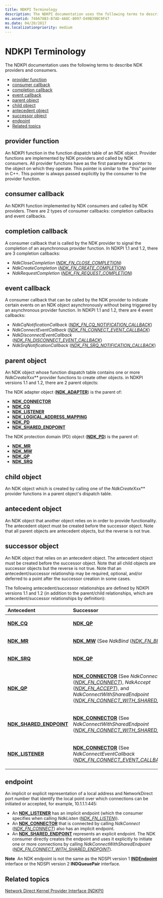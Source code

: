 ```yaml
---
title: NDKPI Terminology
description: The NDKPI documentation uses the following terms to describe NDK providers and consumers.
ms.assetid: 740A78B3-B7AD-4A8C-8097-D49B39BC9F47
ms.date: 04/20/2017
ms.localizationpriority: medium
---
```


# NDKPI Terminology


The NDKPI documentation uses the following terms to describe NDK providers and consumers.

-   [provider function](#provider-function)
-   [consumer callback](#consumer-callback)
-   [completion callback](#completion-callback)
-   [event callback](#event-callback)
-   [parent object](#parent-object)
-   [child object](#child-object)
-   [antecedent object](#antecedent-object)
-   [successor object](#successor-object)
-   [endpoint](#endpoint)
-   [Related topics](#related-topics)

## provider function


An NDKPI function in the function dispatch table of an NDK object. Provider functions are implemented by NDK providers and called by NDK consumers. All provider functions have as the first parameter a pointer to the object on which they operate. This pointer is similar to the "this" pointer in C++. This pointer is always passed explicitly by the consumer to the provider function.

## consumer callback


An NDKPI function implemented by NDK consumers and called by NDK providers. There are 2 types of consumer callbacks: completion callbacks and event callbacks.

## completion callback


A consumer callback that is called by the NDK provider to signal the completion of an asynchronous provider function. In NDKPI 1.1 and 1.2, there are 3 completion callbacks:

-   *NdkCloseCompletion* ([*NDK\_FN\_CLOSE\_COMPLETION*](/windows-hardware/drivers/ddi/ndkpi/nc-ndkpi-ndk_fn_close_completion))
-   *NdkCreateCompletion* ([*NDK\_FN\_CREATE\_COMPLETION*](/windows-hardware/drivers/ddi/ndkpi/nc-ndkpi-ndk_fn_create_completion))
-   *NdkRequestCompletion* ([*NDK\_FN\_REQUEST\_COMPLETION*](/windows-hardware/drivers/ddi/ndkpi/nc-ndkpi-ndk_fn_request_completion))

## event callback


A consumer callback that can be called by the NDK provider to indicate certain events on an NDK object asynchronously without being triggered by an asynchronous provider function. In NDKPI 1.1 and 1.2, there are 4 event callbacks:

-   *NdkCqNotificationCallback* ([*NDK\_FN\_CQ\_NOTIFICATION\_CALLBACK*](/windows-hardware/drivers/ddi/ndkpi/nc-ndkpi-ndk_fn_cq_notification_callback))
-   *NdkConnectEventCallback* ([*NDK\_FN\_CONNECT\_EVENT\_CALLBACK*](/windows-hardware/drivers/ddi/ndkpi/nc-ndkpi-ndk_fn_connect_event_callback))
-   *NdkDisconnectEventCallback* ([*NDK\_FN\_DISCONNECT\_EVENT\_CALLBACK*](/windows-hardware/drivers/ddi/ndkpi/nc-ndkpi-ndk_fn_disconnect_event_callback))
-   *NdkSrqNotificationCallback* ([*NDK\_FN\_SRQ\_NOTIFICATION\_CALLBACK*](/windows-hardware/drivers/ddi/ndkpi/nc-ndkpi-ndk_fn_srq_notification_callback))

## parent object


An NDK object whose function dispatch table contains one or more *NdkCreate*Xxx** provider functions to create other objects. in NDKPI versions 1.1 and 1.2, there are 2 parent objects:

The NDK adapter object ([**NDK\_ADAPTER**](/windows-hardware/drivers/ddi/ndkpi/ns-ndkpi-_ndk_adapter)) is the parent of:

-   [**NDK\_CONNECTOR**](/windows-hardware/drivers/ddi/ndkpi/ns-ndkpi-_ndk_connector)
-   [**NDK\_CQ**](/windows-hardware/drivers/ddi/ndkpi/ns-ndkpi-_ndk_cq)
-   [**NDK\_LISTENER**](/windows-hardware/drivers/ddi/ndkpi/ns-ndkpi-_ndk_listener)
-   [**NDK\_LOGICAL\_ADDRESS\_MAPPING**](/windows-hardware/drivers/ddi/ndkpi/ns-ndkpi-_ndk_logical_address_mapping)
-   [**NDK\_PD**](/windows-hardware/drivers/ddi/ndkpi/ns-ndkpi-_ndk_pd)
-   [**NDK\_SHARED\_ENDPOINT**](/windows-hardware/drivers/ddi/ndkpi/ns-ndkpi-_ndk_shared_endpoint)

The NDK protection domain (PD) object ([**NDK\_PD**](/windows-hardware/drivers/ddi/ndkpi/ns-ndkpi-_ndk_pd)) is the parent of:

-   [**NDK\_MR**](/windows-hardware/drivers/ddi/ndkpi/ns-ndkpi-_ndk_mr)
-   [**NDK\_MW**](/windows-hardware/drivers/ddi/ndkpi/ns-ndkpi-_ndk_mw)
-   [**NDK\_QP**](/windows-hardware/drivers/ddi/ndkpi/ns-ndkpi-_ndk_qp)
-   [**NDK\_SRQ**](/windows-hardware/drivers/ddi/ndkpi/ns-ndkpi-_ndk_srq)

## child object


An NDK object which is created by calling one of the *NdkCreate*Xxx** provider functions in a parent object's dispatch table.

## antecedent object


An NDK object that another object relies on in order to provide functionality. The antecedent object must be created before the successor object. Note that all parent objects are antecedent objects, but the reverse is not true.

## successor object


An NDK object that relies on an antecedent object. The antecedent object must be created before the successor object. Note that all child objects are successor objects but the reverse is not true. Note that an antecedent/successor relationship may be required, optional, and/or deferred to a point after the successor creation in some cases.

The following antecedent/successor relationships are defined by NDKPI versions 1.1 and 1.2 (in addition to the parent/child relationships, which are antecedent/successor relationships by definition):

<table>
<colgroup>
<col width="50%" />
<col width="50%" />
</colgroup>
<thead>
<tr class="header">
<th align="left">Antecedent</th>
<th align="left">Successor</th>
</tr>
</thead>
<tbody>
<tr class="odd">
<td align="left"><p><a href="https://docs.microsoft.com/windows-hardware/drivers/ddi/ndkpi/ns-ndkpi-_ndk_cq" data-raw-source="[&lt;strong&gt;NDK_CQ&lt;/strong&gt;](/windows-hardware/drivers/ddi/ndkpi/ns-ndkpi-_ndk_cq)"><strong>NDK_CQ</strong></a></p></td>
<td align="left"><p><a href="https://docs.microsoft.com/windows-hardware/drivers/ddi/ndkpi/ns-ndkpi-_ndk_qp" data-raw-source="[&lt;strong&gt;NDK_QP&lt;/strong&gt;](/windows-hardware/drivers/ddi/ndkpi/ns-ndkpi-_ndk_qp)"><strong>NDK_QP</strong></a></p></td>
</tr>
<tr class="even">
<td align="left"><p><a href="https://docs.microsoft.com/windows-hardware/drivers/ddi/ndkpi/ns-ndkpi-_ndk_mr" data-raw-source="[&lt;strong&gt;NDK_MR&lt;/strong&gt;](/windows-hardware/drivers/ddi/ndkpi/ns-ndkpi-_ndk_mr)"><strong>NDK_MR</strong></a></p></td>
<td align="left"><p><a href="https://docs.microsoft.com/windows-hardware/drivers/ddi/ndkpi/ns-ndkpi-_ndk_mw" data-raw-source="[&lt;strong&gt;NDK_MW&lt;/strong&gt;](/windows-hardware/drivers/ddi/ndkpi/ns-ndkpi-_ndk_mw)"><strong>NDK_MW</strong></a> (See <em>NdkBind</em> (<a href="https://docs.microsoft.com/windows-hardware/drivers/ddi/ndkpi/nc-ndkpi-ndk_fn_bind" data-raw-source="[&lt;em&gt;NDK_FN_BIND&lt;/em&gt;](/windows-hardware/drivers/ddi/ndkpi/nc-ndkpi-ndk_fn_bind)"><em>NDK_FN_BIND</em></a>).)</p></td>
</tr>
<tr class="odd">
<td align="left"><p><a href="https://docs.microsoft.com/windows-hardware/drivers/ddi/ndkpi/ns-ndkpi-_ndk_srq" data-raw-source="[&lt;strong&gt;NDK_SRQ&lt;/strong&gt;](/windows-hardware/drivers/ddi/ndkpi/ns-ndkpi-_ndk_srq)"><strong>NDK_SRQ</strong></a></p></td>
<td align="left"><p><a href="https://docs.microsoft.com/windows-hardware/drivers/ddi/ndkpi/ns-ndkpi-_ndk_qp" data-raw-source="[&lt;strong&gt;NDK_QP&lt;/strong&gt;](/windows-hardware/drivers/ddi/ndkpi/ns-ndkpi-_ndk_qp)"><strong>NDK_QP</strong></a></p></td>
</tr>
<tr class="even">
<td align="left"><p><a href="https://docs.microsoft.com/windows-hardware/drivers/ddi/ndkpi/ns-ndkpi-_ndk_qp" data-raw-source="[&lt;strong&gt;NDK_QP&lt;/strong&gt;](/windows-hardware/drivers/ddi/ndkpi/ns-ndkpi-_ndk_qp)"><strong>NDK_QP</strong></a></p></td>
<td align="left"><p><a href="https://docs.microsoft.com/windows-hardware/drivers/ddi/ndkpi/ns-ndkpi-_ndk_connector" data-raw-source="[&lt;strong&gt;NDK_CONNECTOR&lt;/strong&gt;](/windows-hardware/drivers/ddi/ndkpi/ns-ndkpi-_ndk_connector)"><strong>NDK_CONNECTOR</strong></a> (See <em>NdkConnect</em> (<a href="https://docs.microsoft.com/windows-hardware/drivers/ddi/ndkpi/nc-ndkpi-ndk_fn_connect" data-raw-source="[&lt;em&gt;NDK_FN_CONNECT&lt;/em&gt;](/windows-hardware/drivers/ddi/ndkpi/nc-ndkpi-ndk_fn_connect)"><em>NDK_FN_CONNECT</em></a>), <em>NdkAccept</em> (<a href="https://docs.microsoft.com/windows-hardware/drivers/ddi/ndkpi/nc-ndkpi-ndk_fn_accept" data-raw-source="[&lt;em&gt;NDK_FN_ACCEPT&lt;/em&gt;](/windows-hardware/drivers/ddi/ndkpi/nc-ndkpi-ndk_fn_accept)"><em>NDK_FN_ACCEPT</em></a>), and <em>NdkConnectWithSharedEndpoint</em> (<a href="https://docs.microsoft.com/windows-hardware/drivers/ddi/ndkpi/nc-ndkpi-ndk_fn_connect_with_shared_endpoint" data-raw-source="[&lt;em&gt;NDK_FN_CONNECT_WITH_SHARED_ENDPOINT&lt;/em&gt;](/windows-hardware/drivers/ddi/ndkpi/nc-ndkpi-ndk_fn_connect_with_shared_endpoint)"><em>NDK_FN_CONNECT_WITH_SHARED_ENDPOINT</em></a>).)</p></td>
</tr>
<tr class="odd">
<td align="left"><p><a href="https://docs.microsoft.com/windows-hardware/drivers/ddi/ndkpi/ns-ndkpi-_ndk_shared_endpoint" data-raw-source="[&lt;strong&gt;NDK_SHARED_ENDPOINT&lt;/strong&gt;](/windows-hardware/drivers/ddi/ndkpi/ns-ndkpi-_ndk_shared_endpoint)"><strong>NDK_SHARED_ENDPOINT</strong></a></p></td>
<td align="left"><p><a href="https://docs.microsoft.com/windows-hardware/drivers/ddi/ndkpi/ns-ndkpi-_ndk_connector" data-raw-source="[&lt;strong&gt;NDK_CONNECTOR&lt;/strong&gt;](/windows-hardware/drivers/ddi/ndkpi/ns-ndkpi-_ndk_connector)"><strong>NDK_CONNECTOR</strong></a> (See <em>NdkConnectWithSharedEndpoint</em> (<a href="https://docs.microsoft.com/windows-hardware/drivers/ddi/ndkpi/nc-ndkpi-ndk_fn_connect_with_shared_endpoint" data-raw-source="[&lt;em&gt;NDK_FN_CONNECT_WITH_SHARED_ENDPOINT&lt;/em&gt;](/windows-hardware/drivers/ddi/ndkpi/nc-ndkpi-ndk_fn_connect_with_shared_endpoint)"><em>NDK_FN_CONNECT_WITH_SHARED_ENDPOINT</em></a>).)</p></td>
</tr>
<tr class="even">
<td align="left"><p><a href="https://docs.microsoft.com/windows-hardware/drivers/ddi/ndkpi/ns-ndkpi-_ndk_listener" data-raw-source="[&lt;strong&gt;NDK_LISTENER&lt;/strong&gt;](/windows-hardware/drivers/ddi/ndkpi/ns-ndkpi-_ndk_listener)"><strong>NDK_LISTENER</strong></a></p></td>
<td align="left"><p><a href="https://docs.microsoft.com/windows-hardware/drivers/ddi/ndkpi/ns-ndkpi-_ndk_connector" data-raw-source="[&lt;strong&gt;NDK_CONNECTOR&lt;/strong&gt;](/windows-hardware/drivers/ddi/ndkpi/ns-ndkpi-_ndk_connector)"><strong>NDK_CONNECTOR</strong></a> (See <em>NdkConnectEventCallback</em> (<a href="https://docs.microsoft.com/windows-hardware/drivers/ddi/ndkpi/nc-ndkpi-ndk_fn_connect_event_callback" data-raw-source="[&lt;em&gt;NDK_FN_CONNECT_EVENT_CALLBACK&lt;/em&gt;](/windows-hardware/drivers/ddi/ndkpi/nc-ndkpi-ndk_fn_connect_event_callback)"><em>NDK_FN_CONNECT_EVENT_CALLBACK</em></a>).)</p></td>
</tr>
</tbody>
</table>

 

## endpoint


An implicit or explicit representation of a local address and NetworkDirect port number that identify the local point over which connections can be initiated or accepted, for example, 10.1.1.1:445:

-   An [**NDK\_LISTENER**](/windows-hardware/drivers/ddi/ndkpi/ns-ndkpi-_ndk_listener) has an implicit endpoint (which the consumer specifies when calling *NdkListen* ([*NDK\_FN\_LISTEN*](/windows-hardware/drivers/ddi/ndkpi/nc-ndkpi-ndk_fn_listen))).
-   An [**NDK\_CONNECTOR**](/windows-hardware/drivers/ddi/ndkpi/ns-ndkpi-_ndk_connector) that is connected by calling *NdkConnect* ([*NDK\_FN\_CONNECT*](/windows-hardware/drivers/ddi/ndkpi/nc-ndkpi-ndk_fn_connect)) also has an implicit endpoint.
-   An [**NDK\_SHARED\_ENDPOINT**](/windows-hardware/drivers/ddi/ndkpi/ns-ndkpi-_ndk_shared_endpoint) represents an explicit endpoint. The NDK consumer directly creates the endpoint and uses it explicitly to initiate one or more connections by calling *NdkConnectWithSharedEndpoint* ([*NDK\_FN\_CONNECT\_WITH\_SHARED\_ENDPOINT*](/windows-hardware/drivers/ddi/ndkpi/nc-ndkpi-ndk_fn_connect_with_shared_endpoint)).

**Note**  An NDK endpoint is not the same as the NDSPI version 1 [**INDEndpoint**](/previous-versions/windows/desktop/cc904370(v=vs.85)) interface or the NDSPI version 2 **INDQueuePair** interface.

 

## Related topics


[Network Direct Kernel Provider Interface (NDKPI)](./overview-of-network-direct-kernel-provider-interface--ndkpi-.md)

 


